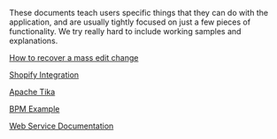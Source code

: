 These documents teach users specific things that they can do with the application, and are usually tightly focused on just a few pieces of functionality. We try really hard to include working samples and explanations.


[How to recover a mass edit change](../knowledge-base/tutorials/recovermasseditchange)
<br>

[Shopify Integration](../knowledge-base/tutorials/shopifyintegration)
<br>

[Apache Tika ](../knowledge-base/tutorials/tika)
<br>

[BPM Example](../knowledge-base/tutorials/bpmexample)
<br>

[Web Service Documentation](../knowledge-base/tutorials/webservice)

<br>